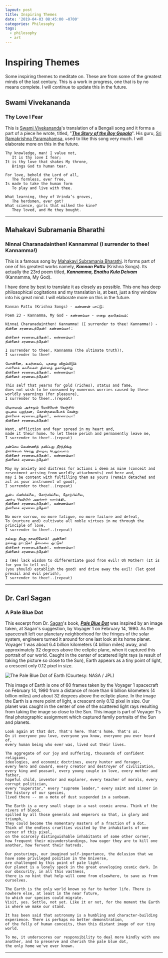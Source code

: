 ```yaml
---
layout: post
title: Inspiring Themes
date: '2019-04-03 08:45:00 −0700'
categories: Philosophy
tags:
  - philosophy
  - art
---
```


# Inspiring Themes

Some inspiring themes to meditate on. These are from some of the greatest minds of the last century. This is a work in progress, one that is by no means complete. I will continue to update this in the future.

## Swami Vivekananda

### Thy Love I Fear

This is [Swami Vivekananda][68f14945]&#39;s translation of a Bengali song and it forms a part of a piece he wrote, titled, &quot;[**_The Story of the Boy Gopala_**](http://www.ramakrishnavivekananda.info/vivekananda/volume_6/writings_prose_and_poems/the_story_of_boy_gopala.htm)&quot;. His guru, [Sri Ramakrishna Paramahamsa][2e6ea882], used to like this song very much. I will elaborate more on this in the future.

```
Thy knowledge, man! I value not,
   It is thy love I fear;
It is thy love that shakes My throne,
   Brings God to human tear.

For love, behold the Lord of all,
   The formless, ever free,
Is made to take the human form
   To play and live with thee.

What learning, they of Vrinda’s groves,
   The herdsmen, ever got?
What science, girls that milked the kine?
   They loved, and Me they bought.
```

---

## Mahakavi Subramania Bharathi

### Ninnai Charanadainthen! Kannamma! (I surrender to thee! Kannamma!)

This is a famous song by [Mahakavi Subramania Bharathi](https://en.wikipedia.org/wiki/Subramania_Bharati). It forms part of one of his greatest works namely, **_Kannan Pattu_** (Krishna Songs). Its actually the 23rd poem titled, **_Kannamma, Enathu Kula Deivam_** (Kannamma, My God). 

I have done by best to translate it as closely as possible. This one has deep philosophical cogitations and my translation is, at best, just a tiny window into his great mind. I will elaborate more on this in the future.

```
Kannan Pattu (Krishna Songs) - கண்ணன் பாட்டு:

Poem 23 - Kannamma, My God - கண்ணம்மா - எனது குலதெய்வம்:

Ninnai Charanadainthen! Kannamma! (I surrender to thee! Kannamma!) - நின்னை சரணடைந்தேன்! கண்ணம்மா!:

நின்னைச் சரணடைந்தேன்!, கண்ணம்மா!
நின்னைச் சரணடைந்தேன்!

I surrender to thee!, Kannamma (the ultimate truth)!,
I surrender to thee!

பொன்னை, உயர்வைப், புகழை விரும்பிடும்
என்னைக் கவலைகள் தின்னத் தகாதென்று
நின்னைச் சரணடைந்தேன்!, கண்ணம்மா!
நின்னைச் சரணடைந்தேன்!

This self that yearns for gold (riches), status and fame,
does not wish to be consumed by numerous worries caused by these worldly yearnings (for pleasure),
I surrender to thee!..(repeat)

மிடிமையும் அச்சமும் மேவியென் நெஞ்சில்
குடிமை புகுந்தன, கொன்றவைபோக் கென்று
நின்னைச் சரணடைந்தேன்!, கண்ணம்மா!
நின்னைச் சரணடைந்தேன்!

Want, affliction and fear spread in my heart and,
made it their home. To let these perish and permanently leave me,
I surrender to thee!..(repeat)

தன்செய லெண்ணித் தவிப்பது தீர்ந்திங்கு
நின்செயல் செய்து நிறைவு பெறும்வளம்
நின்னைச் சரணடைந்தேன்!, கண்ணம்மா!
நின்னைச் சரணடைந்தேன்!

May my anxiety and distress for actions i deem as mine (conceit and resentment arising from worldly attachments) end here and,
may i be content with fulfilling them as yours (remain detached and act as your instrument of good),
I surrender to thee!..(repeat)

துன்ப மினியில்லை, சோர்வில்லை, தோற்பில்லை,
அன்பு நெறியில் அறங்கள் வளர்த்திட
நின்னைச் சரணடைந்தேன்!, கண்ணம்மா!
நின்னைச் சரணடைந்தேன்!

No more sorrow, no more fatigue, no more failure and defeat,
To (nurture and) cultivate all noble virtues in me through the principle of love,
I surrender to thee!..(repeat)

நல்லது தீயது நாமறியோம்! அன்னை!
நல்லது நாட்டுக! தீமையை ஓட்டுக!
நின்னைச் சரணடைந்தேன்!, கண்ணம்மா!
நின்னைச் சரணடைந்தேன்!

I (We) lack wisdom to differentiate good from evil! Oh Mother! (It is for you to tell us),
(you should) establish the good! and drive away the evil! (let good prevail and evil perish),
I surrender to thee!..(repeat)
```

---

## Dr. Carl Sagan

### A Pale Blue Dot

This excerpt from Dr. [Sagan](https://en.wikipedia.org/wiki/Carl_Sagan)&#39;s book, [**_Pale Blue Dot_**](https://en.wikipedia.org/wiki/Pale_Blue_Dot_\\(book\\)) was inspired by an image taken, at Sagan&#39;s suggestion, by Voyager 1 on February 14, 1990. As the spacecraft left our planetary neighborhood for the fringes of the solar system, engineers turned it around for one last look at its home planet. Voyager 1 was about 6.4 billion kilometers (4 billion miles) away, and approximately 32 degrees above the ecliptic plane, when it captured this portrait of our world. Caught in the center of scattered light rays (a result of taking the picture so close to the Sun), Earth appears as a tiny point of light, a crescent only 0.12 pixel in size.

![The Pale Blue Dot of Earth (Courtesy: NASA / JPL)](/assets/images/Pale_Blue_Dot.png)

This image of Earth is one of 60 frames taken by the Voyager 1 spacecraft on February 14, 1990 from a distance of more than 6 billion kilometers (4 billion miles) and about 32 degrees above the ecliptic plane. In the image the Earth is a mere point of light, a crescent only 0.12 pixel in size. Our planet was caught in the center of one of the scattered light rays resulting from taking the image so close to the Sun. This image is part of Voyager 1's final photographic assignment which captured family portraits of the Sun and planets.

```
Look again at that dot. That's here. That's home. That's us. 
On it everyone you love, everyone you know, everyone you ever heard of, 
every human being who ever was, lived out their lives. 

The aggregate of our joy and suffering, thousands of confident religions, 
ideologies, and economic doctrines, every hunter and forager, 
every hero and coward, every creator and destroyer of civilization, 
every king and peasant, every young couple in love, every mother and father, 
hopeful child, inventor and explorer, every teacher of morals, every corrupt politician, 
every "superstar," every "supreme leader," every saint and sinner in the history of our species, 
lived there -- on a mote of dust suspended in a sunbeam.

The Earth is a very small stage in a vast cosmic arena. Think of the rivers of blood, 
spilled by all those generals and emperors so that, in glory and triumph, 
they could become the momentary masters of a fraction of a dot. 
Think of the endless cruelties visited by the inhabitants of one corner of this pixel, 
on the scarcely distinguishable inhabitants of some other corner, 
how frequent their misunderstandings, how eager they are to kill one another, how fervent their hatreds.

Our posturings, our imagined self-importance, the delusion that we have some privileged position in the Universe, 
are challenged by this point of pale light. 
Our planet is a lonely speck in the great enveloping cosmic dark. In our obscurity, in all this vastness, 
there is no hint that help will come from elsewhere, to save us from ourselves.

The Earth is the only world known so far to harbor life. There is nowhere else, at least in the near future, 
to which our species could migrate. 
Visit, yes. Settle, not yet. Like it or not, for the moment the Earth is where we make our stand.

It has been said that astronomy is a humbling and character-building experience. There is perhaps no better demonstration, 
of the folly of human conceits, than this distant image of our tiny world.
 
To me, it underscores our responsibility to deal more kindly with one another, and to preserve and cherish the pale blue dot, 
the only home we've ever known.
```

---

[2e6ea882]: https://en.wikipedia.org/wiki/Ramakrishna "Sri Ramakrishna Paramahamsa"
[68f14945]: https://en.wikipedia.org/wiki/Swami_Vivekananda "Swami Vivekananda"
